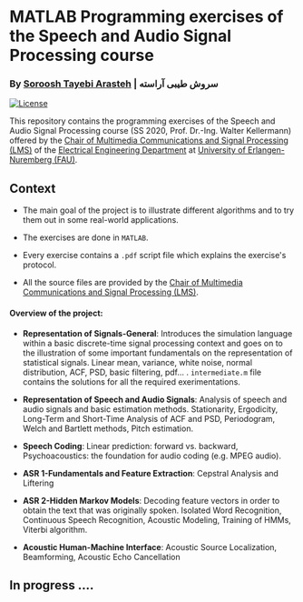 # MATLAB Programming exercises of the Speech and Audio Signal Processing course


### By [Soroosh Tayebi Arasteh](https://github.com/starasteh) | سروش طیبی آراسته

[![License](https://img.shields.io/badge/License-Apache%202.0-blue.svg)](https://opensource.org/licenses/Apache-2.0)

This repository contains the programming exercises of the Speech and Audio Signal Processing course (SS 2020, Prof. Dr.-Ing. Walter Kellermann) 
offered by the [Chair of Multimedia Communications and Signal Processing (LMS)](https://www.lms.tf.fau.eu/) of the [Electrical Engineering Department](https://www.eei.tf.fau.de/) at [University of Erlangen-Nuremberg (FAU)](https://www.fau.eu/).


## Context

* The main goal of the project is to illustrate different algorithms and to try them out in some real-world applications.

* The exercises are done in `MATLAB`.

* Every exercise contains a `.pdf` script file which explains the exercise's protocol.

* All the source files are provided by the [Chair of Multimedia Communications and Signal Processing (LMS)](https://www.lms.tf.fau.eu/).

#### Overview of the project:

- **Representation of Signals-General**: Introduces the simulation language within a basic discrete-time
signal processing context and goes on to the illustration of some important fundamentals
on the representation of statistical signals. Linear mean, variance, white noise, normal distribution, ACF, PSD, basic filtering, pdf... .
`intermediate.m` file contains the solutions for all the required exerimentations.

- **Representation of Speech and Audio Signals**: Analysis of speech and audio signals and basic estimation methods. Stationarity, Ergodicity, Long-Term and Short-Time Analysis of ACF and PSD, Periodogram, Welch and Bartlett methods, Pitch estimation.

- **Speech Coding**: Linear prediction: forward vs. backward, Psychoacoustics: the foundation for audio coding (e.g. MPEG audio).

- **ASR 1-Fundamentals and Feature Extraction**: Cepstral Analysis and Liftering

- **ASR 2-Hidden Markov Models**: Decoding feature vectors in order to obtain the text that was originally spoken.
Isolated Word Recognition, Continuous Speech Recognition, Acoustic Modeling, Training of HMMs, Viterbi algorithm.

- **Acoustic Human-Machine Interface**: Acoustic Source Localization, Beamforming, Acoustic Echo Cancellation

## In progress ....
